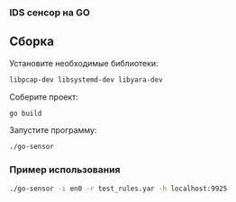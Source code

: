 ### IDS сенсор на GO

## Сборка

Установите необходимые библиотеки:

```bash
libpcap-dev libsystemd-dev libyara-dev
```

Соберите проект:

```bash
go build
```

Запустите программу:

```bash
./go-sensor
```

### Пример использования

```bash
./go-sensor -i en0 -r test_rules.yar -h localhost:9925
```
